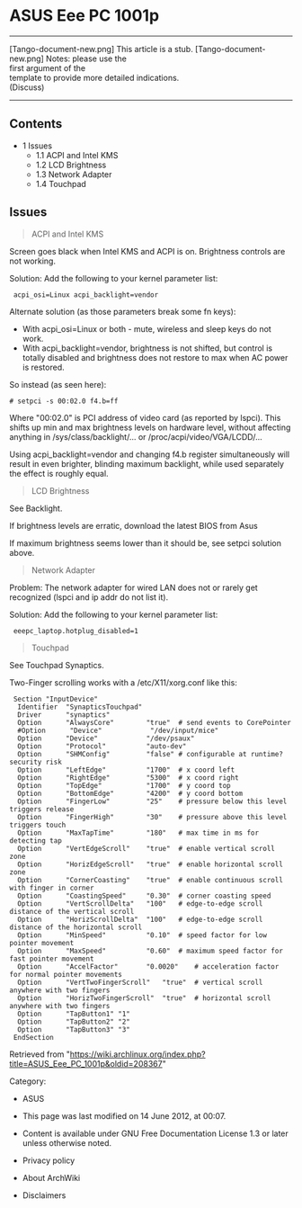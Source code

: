 ASUS Eee PC 1001p
=================

  ------------------------ ------------------------ ------------------------
  [Tango-document-new.png] This article is a stub.  [Tango-document-new.png]
                           Notes: please use the    
                           first argument of the    
                           template to provide more 
                           detailed indications.    
                           (Discuss)                
  ------------------------ ------------------------ ------------------------

Contents
--------

-   1 Issues
    -   1.1 ACPI and Intel KMS
    -   1.2 LCD Brightness
    -   1.3 Network Adapter
    -   1.4 Touchpad

Issues
------

> ACPI and Intel KMS

Screen goes black when Intel KMS and ACPI is on. Brightness controls are
not working.

Solution: Add the following to your kernel parameter list:

     acpi_osi=Linux acpi_backlight=vendor

Alternate solution (as those parameters break some fn keys):

-   With acpi_osi=Linux or both - mute, wireless and sleep keys do not
    work.
-   With acpi_backlight=vendor, brightness is not shifted, but control
    is totally disabled and brightness does not restore to max when AC
    power is restored.

So instead (as seen here):

    # setpci -s 00:02.0 f4.b=ff

Where "00:02.0" is PCI address of video card (as reported by lspci).
This shifts up min and max brightness levels on hardware level, without
affecting anything in /sys/class/backlight/... or
/proc/acpi/video/VGA/LCDD/...

Using acpi_backlight=vendor and changing f4.b register simultaneously
will result in even brighter, blinding maximum backlight, while used
separately the effect is roughly equal.

> LCD Brightness

See Backlight.

If brightness levels are erratic, download the latest BIOS from Asus

If maximum brightness seems lower than it should be, see setpci solution
above.

> Network Adapter

Problem: The network adapter for wired LAN does not or rarely get
recognized (lspci and ip addr do not list it).

Solution: Add the following to your kernel parameter list:

     eeepc_laptop.hotplug_disabled=1

> Touchpad

See Touchpad Synaptics.

Two-Finger scrolling works with a /etc/X11/xorg.conf like this:

     Section "InputDevice"
      Identifier  "SynapticsTouchpad"
      Driver      "synaptics"
      Option      "AlwaysCore"        "true"  # send events to CorePointer
      #Option      "Device"            "/dev/input/mice"
      Option      "Device"            "/dev/psaux"
      Option      "Protocol"          "auto-dev"
      Option      "SHMConfig"         "false" # configurable at runtime? security risk
      Option      "LeftEdge"          "1700"  # x coord left
      Option      "RightEdge"         "5300"  # x coord right
      Option      "TopEdge"           "1700"  # y coord top
      Option      "BottomEdge"        "4200"  # y coord bottom
      Option      "FingerLow"         "25"    # pressure below this level triggers release
      Option      "FingerHigh"        "30"    # pressure above this level triggers touch
      Option      "MaxTapTime"        "180"   # max time in ms for detecting tap
      Option      "VertEdgeScroll"    "true"  # enable vertical scroll zone
      Option      "HorizEdgeScroll"   "true"  # enable horizontal scroll zone
      Option      "CornerCoasting"    "true"  # enable continuous scroll with finger in corner
      Option      "CoastingSpeed"     "0.30"  # corner coasting speed
      Option      "VertScrollDelta"   "100"   # edge-to-edge scroll distance of the vertical scroll
      Option      "HorizScrollDelta"  "100"   # edge-to-edge scroll distance of the horizontal scroll
      Option      "MinSpeed"          "0.10"  # speed factor for low pointer movement
      Option      "MaxSpeed"          "0.60"  # maximum speed factor for fast pointer movement
      Option      "AccelFactor"       "0.0020"    # acceleration factor for normal pointer movements
      Option      "VertTwoFingerScroll"   "true"  # vertical scroll anywhere with two fingers
      Option      "HorizTwoFingerScroll"  "true"  # horizontal scroll anywhere with two fingers
      Option      "TapButton1" "1"
      Option      "TapButton2" "2"
      Option      "TapButton3" "3"
     EndSection

Retrieved from
"https://wiki.archlinux.org/index.php?title=ASUS_Eee_PC_1001p&oldid=208367"

Category:

-   ASUS

-   This page was last modified on 14 June 2012, at 00:07.
-   Content is available under GNU Free Documentation License 1.3 or
    later unless otherwise noted.
-   Privacy policy
-   About ArchWiki
-   Disclaimers
